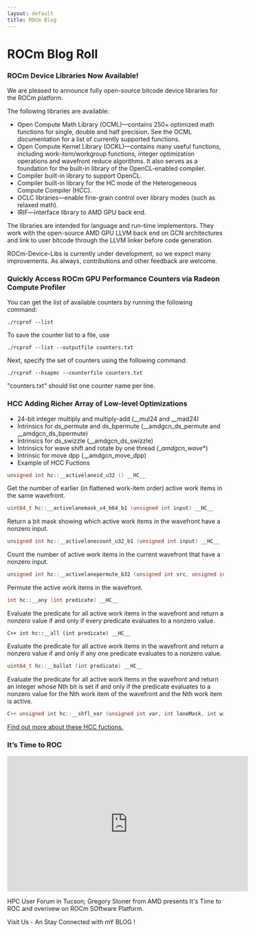 ```yaml
---
layout: default
title: ROCm Blog
---
```


# ROCm Blog Roll

### ROCm Device Libraries Now Available!
We are pleased to announce fully open-source bitcode device libraries for the ROCm platform.

The following libraries are available:

* Open Compute Math Library (OCML)—contains 250+ optimized math functions for single, double and half precision. See the OCML documentation for a list of currently supported functions.
* Open Compute Kernel Library (OCKL)—contains many useful functions, including work-item/workgroup functions, integer optimization operations and wavefront reduce algorithms. It also serves as a foundation for the built-in library of the OpenCL-enabled compiler.
* Compiler built-in library to support OpenCL.
* Compiler built-in library for the HC mode of the Heterogeneous Compute Compiler (HCC).
* OCLC libraries—enable fine-grain control over library modes (such as relaxed math).
* IRIF—interface library to AMD GPU back end.

The libraries are intended for language and run-time implementors. They work with the open-source AMD GPU LLVM back end on GCN architectures and link to user bitcode through the LLVM linker before code generation.

ROCm-Device-Libs is currently under development, so we expect many improvements. As always, contributions and other feedback are welcome.

### Quickly Access ROCm GPU Performance Counters via Radeon Compute Profiler
You can get the list of available counters by running the following command:

```shell
./rcprof --list
```

To save the counter list to a file, use
```shell
./rcprof --list --outputfile counters.txt
```
Next, specify the set of counters using the following command:
```shell
./rcprof --hsapmc --counterfile counters.txt
```
"counters.txt" should list one counter name per line.

### HCC Adding Richer Array of Low-level Optimizations

* 24-bit integer multiply and multiply-add (__mul24 and __mad24)
* Intrinsics for ds_permute and ds_bpermute (__amdgcn_ds_permute and __amdgcn_ds_bpermute)
* Intrinsics for ds_swizzle (__amdgcn_ds_swizzle)
* Intrinsics for wave shift and rotate by one thread (__amdgcn_wave_*)
* Intrinsic for move dpp (__amdgcn_move_dpp)
* Example of HCC Fuctions

```C++ 
unsigned int hc::__activelaneid_u32 () __HC__ 
```

Get the number of earlier (in flattened work-item order) active work items in the same wavefront.

```C++ 
uint64_t hc::__activelanemask_v4_b64_b1 (unsigned int input) __HC__ 
```
Return a bit mask showing which active work items in the wavefront have a nonzero input.

``` C++ 
unsigned int hc::__activelanecount_u32_b1 (unsigned int input) __HC__ 
```

Count the number of active work items in the current wavefront that have a nonzero input.

``` C++ 
unsigned int hc::__activelanepermute_b32 (unsigned int src, unsigned int laneId, unsigned int identity, unsigned int useIdentity) __HC__ 
```

Permute the active work items in the wavefront.

```C++ 
int hc::__any (int predicate) __HC__ 
```

Evaluate the predicate for all active work items in the wavefront and return a nonzero value if and only if every predicate evaluates to a nonzero value.

```C++ int hc::__all (int predicate) __HC__ ```

Evaluate the predicate for all active work items in the wavefront and return a nonzero value if and only if any one predicate evaluates to a nonzero value.

```C++ 
uint64_t hc::__ballot (int predicate) __HC__ 
```

Evaluate the predicate for all active work items in the wavefront and return an integer whose Nth bit is set if and only if the predicate evaluates to a nonzero value for the Nth work item of the wavefront and the Nth work item is active.

```C++
C++ unsigned int hc::__shfl_xor (unsigned int var, int laneMask, int width=__HSA_WAVEFRONT_SIZE__) __HC__ 
```

[Find out more about these HCC fuctions.](http://scchan.github.io/hcc/hc_8hpp.html)

### It’s Time to ROC

<iframe width="560" height="315" src="https://www.youtube.com/embed/dnKDFci2x2Q" frameborder="0" allowfullscreen></iframe>

HPC User Forum in Tucson; Gregory Stoner from AMD presents It's Time to ROC and overivew on ROCm SOftware Platform.


Visit Us - An Stay Connected with mY BLOG !

